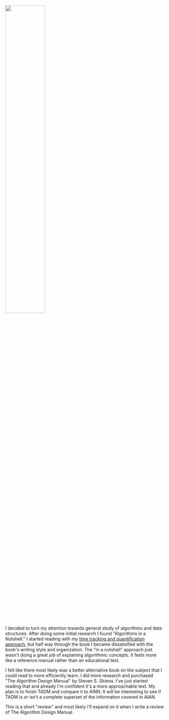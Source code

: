 <img src="/static/images/algorithms_books.jpeg" style="width:50%;">

I decided to turn my attention towards general study of algorithms and data
structures. After doing some initial research I found "Algorithms in a
Nutshell." I started reading with my [time tracking and quantification
approach][1], but half way through the book I became dissatisfied with the
book's writing style and organization. The "in a nutshell" approach just wasn't
doing a great job of explaining algorithmic concepts. It feels more like a
reference manual rather than an educational text.

I felt like there most likely was a better alternative book on the
subject that I could read to more efficiently learn. I did more research and
purchased "The Algorithm Design Manual" by Steven S. Skiena. I've just started
reading that and already I'm confident it's a more approachable text. My plan
is to finish TADM and compare it to AINN. It will be interesting to see if TADM
is or isn't a complete superset of the information covered in AIAN.

This is a short "review" and most likely I'll expand on it when I write a
review of The Algorithm Design Manual.

[1]: /posts/2020-03-27-quantifying-and-time-tracking-reading
